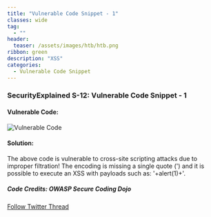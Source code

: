 ```yaml
---
title: "Vulnerable Code Snippet - 1"
classes: wide
tag: 
  - ""
header:
  teaser: /assets/images/htb/htb.png
ribbon: green
description: "XSS"
categories:
  - Vulnerable Code Snippet
---
```



### SecurityExplained S-12: Vulnerable Code Snippet - 1

#### Vulnerable Code:

![Vulnerable Code](https://raw.githubusercontent.com/harsh-bothra/SecurityExplained/main/media/code-1.png)

#### Solution:

The above code is vulnerable to cross-site scripting attacks due to improper filtration! The encoding is missing a single quote (') and it is possible to execute an XSS with payloads such as: '+alert(1)+'.

##### Code Credits: OWASP Secure Coding Dojo

[Follow Twitter Thread](https://twitter.com/harshbothra_/status/1481257258734727171?s=20&t=DGEwqEwXwFbWH0VXkOKVsQ)
